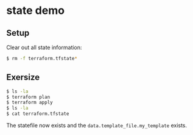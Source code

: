 # state demo

## Setup

Clear out all state information:

```bash
$ rm -f terraform.tfstate*
```

## Exersize

```bash
$ ls -la
$ terraform plan
$ terraform apply
$ ls -la
$ cat terraform.tfstate
```

The statefile now exists and the `data.template_file.my_template` exists.

